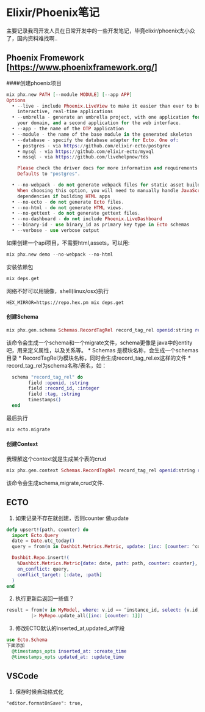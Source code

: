 
# Elixir/Phoenix笔记
主要记录我司开发人员在日常开发中的一些开发笔记，毕竟elixir/phoenix太小众了，国内资料难找啊..

## Phoenix Fromework [https://www.phoenixframework.org/]
####创建phoenix项目
```elixir
mix phx.new PATH [--module MODULE] [--app APP]
Options
  • --live - include Phoenix.LiveView to make it easier than ever to build
    interactive, real-time applications
  • --umbrella - generate an umbrella project, with one application for
    your domain, and a second application for the web interface.
  • --app - the name of the OTP application
  • --module - the name of the base module in the generated skeleton
  • --database - specify the database adapter for Ecto. One of:
    • postgres - via https://github.com/elixir-ecto/postgrex
    • mysql - via https://github.com/elixir-ecto/myxql
    • mssql - via https://github.com/livehelpnow/tds

    Please check the driver docs for more information and requirements.
    Defaults to "postgres".

  • --no-webpack - do not generate webpack files for static asset building.
    When choosing this option, you will need to manually handle JavaScript
    dependencies if building HTML apps
  • --no-ecto - do not generate Ecto files.
  • --no-html - do not generate HTML views.
  • --no-gettext - do not generate gettext files.
  • --no-dashboard - do not include Phoenix.LiveDashboard
  • --binary-id - use binary_id as primary key type in Ecto schemas
  • --verbose - use verbose output
```
如果创建一个api项目，不需要html,assets，可以用:
```elixir
mix phx.new demo --no-webpack --no-html
```

安装依赖包
```elixir
mix deps.get
```
网络不好可以用镜像，shell(linux/osx)执行
```
HEX_MIRROR=https://repo.hex.pm mix deps.get
```
#### 创建Schema
```elixir
mix phx.gen.schema Schemas.RecordTagRel record_tag_rel openid:string record_id:integer tag_id:integer
```

该命令会生成一个schema和一个migrate文件，schema更像是 java中的entity吧，用来定义属性，以及关系等。
    * Schemas 是模块名称，会生成一个schemas目录
    * RecordTagRel为模块名称，同时会生成record_tag_rel.ex这样的文件
    * record_tag_rel为schema名称/表名，如：
  ```elixir
    schema "record_tag_rel" do
          field :openid, :string
          field :record_id, :integer
          field :tag, :string
          timestamps()
    end
  ```
最后执行
```elixir
mix ecto.migrate
```

#### 创建Context
我理解这个context就是生成某个表的crud
```elixir
mix phx.gen.context Schemas.RecordTagRel record_tag_rel openid:string record_id:integer tag_id:integer
```

该命令会生成schema,migrate,crud文件.



## ECTO

1. 如果记录不存在就创建，否则counter 做update
```elixir
defp upsert!(path, counter) do
  import Ecto.Query
  date = Date.utc_today()
  query = from(m in Dashbit.Metrics.Metric, update: [inc: [counter: ^counter]])

  Dashbit.Repo.insert!(
    %Dashbit.Metrics.Metric{date: date, path: path, counter: counter},
    on_conflict: query,
    conflict_target: [:date, :path]
  )
end
```

2. 执行更新后返回一些值？
```elixir
result = from(v in MyModel, where: v.id == ^instance_id, select: {v.id, v.counter})
         |> MyRepo.update_all([inc: [counter: 1]])

```

3. 修改ECTO默认的inserted_at,updated_at字段
```elixir
use Ecto.Schema
下面添加
  @timestamps_opts inserted_at: :create_time
  @timestamps_opts updated_at: :update_time
  ```


## VSCode
1. 保存时候自动格式化
```vscode
"editor.formatOnSave": true,
```